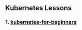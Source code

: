 ## Kubernetes Lessons 

### 1. [kubernetes-for-beginners](https://github.com/vivekyad4v/kubernetes/tree/master/kubernetes-for-beginners "Heading link")
